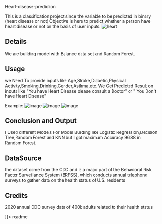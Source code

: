 <snippet>
  <content><![CDATA[
# ${1:Heart Disease Prediction}

# Heart-disease-prediction
This is a classification project since the variable to be predicted in binary (heart disease or not) Objective is here to predict whether a person have heart disease or not on the basis of user inputs.
![heart](https://user-images.githubusercontent.com/96051835/173288385-743ac79a-13a2-4a6e-b1d7-831726c0546f.jpg)


## Details
We are building model with Balance data set and Random Forest.

## Usage 
we Need To provide inputs like Age,Stroke,Diabetic,Physical Activity,Smoking,Drinking,Gender,Asthma,etc. 
We Get Predicted Result on inputs like "You have Heart Disease please consult a Doctor" or " You Don't have Heart Disease" 
 
Example:
![image](https://user-images.githubusercontent.com/96051835/173288551-8ec98ffa-a3d7-4cef-a17f-7d42de76b77d.png)
![image](https://user-images.githubusercontent.com/96051835/173288585-d2af993c-c55a-4cd6-85af-32af31ad2acd.png)
![image](https://user-images.githubusercontent.com/96051835/173288627-7c4741a1-4207-42b4-815a-6926f25349a4.png)

## Conclusion and Output
I Used different Models For Model Building like Logistic Regression,Decision Tree,Random Forest and KNN but I got maximum Accuracy 96.88 in Random Forest. 

## DataSource
the dataset come from the CDC and is a major part of the Behavioral Risk Factor 
Surveillance System (BRFSS), which conducts annual telephone surveys to gather data on the health 
status of U.S. residents

## Credits
2020 annual CDC survey data of 400k adults related to their health 
status

]]></content>
  <tabTrigger>readme</tabTrigger>
</snippet>
